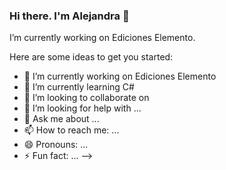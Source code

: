 ### Hi there. I'm Alejandra 👋

I’m currently working on Ediciones Elemento.

Here are some ideas to get you started:

- 🔭 I’m currently working on Ediciones Elemento
- 🌱 I’m currently learning C#
- 👯 I’m looking to collaborate on 
- 🤔 I’m looking for help with ...
- 💬 Ask me about ...
- 📫 How to reach me: ...
- 😄 Pronouns: ...
- ⚡ Fun fact: ...
-->
